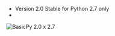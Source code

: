 - Version 2.0 Stable for Python 2.7 only
-
![BasicPy 2.0 x 2.7](https://lh3.googleusercontent.com/-ic8NEC-ZdPE/VUB2F-2H58I/AAAAAAAAANw/9yIqI-kc0uI/w346-h461/BasicPy2x27.jpg "BasicPy 2.0 for Python 2.7")
